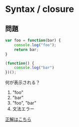 Syntax / closure
===

## 問題

```javascript
var foo = function(bar) {
    console.log("foo");
    return bar;
}

(function() {
    console.log("bar")
})();
```

何が表示される？

1. "foo"
2. "bar"
3. "foo", "bar"
4. 文法エラー

[正解はこちら](a.md)
